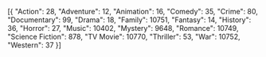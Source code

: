[{
"Action": 28,
"Adventure": 12,
"Animation": 16,
"Comedy": 35,
"Crime": 80,
"Documentary": 99,
"Drama": 18,
"Family": 10751,
"Fantasy": 14,
"History": 36,
"Horror": 27,
"Music": 10402,
"Mystery": 9648,
"Romance": 10749,
"Science Fiction": 878,
"TV Movie": 10770,
"Thriller": 53,
"War": 10752,
"Western": 37
}]
